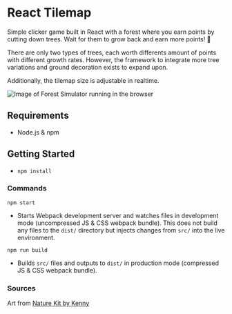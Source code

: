 # React Tilemap
Simple clicker game built in React with a forest where you earn points by cutting down trees. Wait for them to grow back and earn more points! 🔁

There are only two types of trees, each worth differents amount of points with different growth rates. However, the framework to integrate more tree variations and ground decoration exists to expand upon. 

Additionally, the tilemap size is adjustable in realtime.

![Image of Forest Simulator running in the browser](https://i.imgur.com/wmlVKEt.png)

## Requirements
* Node.js & npm

## Getting Started
* `npm install`

### Commands
`npm start` 
* Starts Webpack development server and watches files in development mode (uncompressed JS & CSS webpack bundle). This does not build any files to the `dist/` directory but injects changes from `src/` into the live environment.

`npm run build`
* Builds `src/` files and outputs to `dist/` in production mode (compressed JS & CSS webpack bundle).

### Sources
Art from [Nature Kit by Kenny](https://opengameart.org/content/nature-kit)
